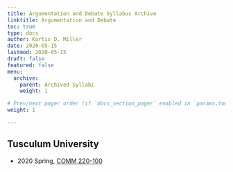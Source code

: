 ```yaml
---
title: Argumentation and Debate Syllabus Archive
linktitle: Argumentation and Debate
toc: true
type: docs
author: Kurtis D. Miller
date: 2020-05-15
lastmod: 2020-05-15
draft: false
featured: false
menu:
  archive:
    parent: Archived Syllabi
    weight: 1

# Prev/next pager order (if `docs_section_pager` enabled in `params.toml`)
weight: 1

---
```


## Tusculum University

* 2020 Spring, [COMM 220-100](/course/archive/argumentation-and-debate/2020S-comm-220-100.pdf)

